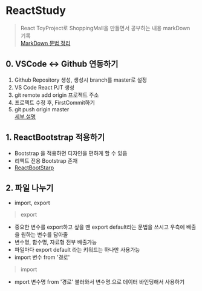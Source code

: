 # ReactStudy

>  React ToyProject로 ShoppingMall을 만들면서 공부하는 내용 markDown 기록
<br>[MarkDown 문법 정리](https://simhyejin.github.io/2016/06/30/Markdown-syntax/)
## 0. VSCode <-> Github 연동하기
1. Github Repository 생성, 생성시 branch를 master로 설정
2. VS Code React PJT 생성
3. git remote add origin 프로젝트 주소
4. 프로젝트 수정 후, FirstCommit하기
5. git push origin master
<br>[세부 설명](https://velog.io/@blair-lee/VSCode%EC%97%90%EC%84%9C-Github-%EC%97%85%EB%A1%9C%EB%93%9C%ED%95%98%EB%8A%94-%EB%B0%A9%EB%B2%95%EC%A7%B1%EC%89%AC%EC%9B%80%E3%85%8B%E3%85%8B)

## 1. ReactBootstrap 적용하기
* Bootstrap 을 적용하면 디자인을 편하게 할 수 있음
* 리엑트 전용 Bootstrap 존재
* [ReactBootStarp](https://react-bootstrap.github.io/)

## 2. 파일 나누기
* import, export
> export
* 중요한 변수를 export하고 싶을 땐 export default라는 문법을 쓰시고 우측에 배출을 원하는 변수를 담아줄
* 변수명, 함수명, 자료형 전부 배출가능
* 파일마다 export default 라는 키워드는 하나만 사용가능
* import 변수 from '경로'
> import
* mport 변수명 from '경로' 불러와서 변수명.으로 데이터 바인딩해서 사용하기
